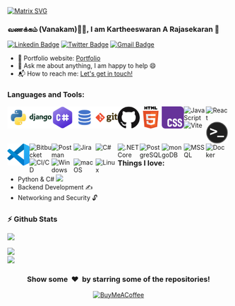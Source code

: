 [![Matrix SVG](https://raw.githubusercontent.com/rodrigograca31/rodrigograca31/master/matrix.svg)](https://www.youtube.com/watch?v=SDkAGkd4NLc) 

<!-- <h3> नमस्ते (Namaste)🙏🏻, I am Varad Bhogayata 👋</h3> -->
### வணக்கம் (Vanakam)🙏🏻, I am Kartheeswaran A Rajasekaran 👋
[![Linkedin Badge](https://img.shields.io/badge/-LinkedIn-blue?style=flat-square&logo=Linkedin&logoColor=white&link=https://www.linkedin.com/in/kartheeswaranr/)](https://www.linkedin.com/in/kartheeswaranr/)
[![Twitter Badge](https://img.shields.io/badge/-Twitter-grey?style=flat-square&logo=Twitter&logoColor=white&link=https://x.com/Karthees_offcl)](https://x.com/Karthees_offcl)
[![Gmail Badge](https://img.shields.io/badge/-kartheeswaran.dev@outlook.com-c14438?style=flat-square&logo=Gmail&logoColor=white&link=mailto:kartheeswaran.dev@outlook.com)](mailto:kartheeswaran.dev@outlook.com) 


- 🎯 Portfolio website: [Portfolio](https://kartheeswaran-ar.github.io/)
- 💬 Ask me about anything, I am happy to help :smile:
- 📬 How to reach me: [Let's get in touch!][linkedin]

### Languages and Tools: 
<img align="left" alt="HTML5" width="50px" src="https://raw.githubusercontent.com/github/explore/80688e429a7d4ef2fca1e82350fe8e3517d3494d/topics/python/python.png" />
<img align="left" alt="HTML5" width="50px" src="https://raw.githubusercontent.com/github/explore/80688e429a7d4ef2fca1e82350fe8e3517d3494d/topics/django/django.png" />
<img align="left" alt="HTML5" width="50px" src="https://raw.githubusercontent.com/github/explore/80688e429a7d4ef2fca1e82350fe8e3517d3494d/topics/csharp/csharp.png" />
<img align="left" alt="SQL" width="50px" src="https://raw.githubusercontent.com/github/explore/80688e429a7d4ef2fca1e82350fe8e3517d3494d/topics/sql/sql.png" />
<img align="left" alt="Git" width="50px" src="https://raw.githubusercontent.com/github/explore/80688e429a7d4ef2fca1e82350fe8e3517d3494d/topics/git/git.png" />
<img align="left" alt="GitHub" width="50px" src="https://raw.githubusercontent.com/github/explore/78df643247d429f6cc873026c0622819ad797942/topics/github/github.png" />
<img align="left" alt="HTML5" width="50px" src="https://raw.githubusercontent.com/github/explore/80688e429a7d4ef2fca1e82350fe8e3517d3494d/topics/html/html.png" />
<img align="left" alt="CSS3" width="50px" src="https://raw.githubusercontent.com/github/explore/80688e429a7d4ef2fca1e82350fe8e3517d3494d/topics/css/css.png" />
<img align="left" width="50" src="https://raw.githubusercontent.com/marwin1991/profile-technology-icons/refs/heads/main/icons/javascript.png" alt="JavaScript" title="JavaScript" />
<img align="left" width="50" src="https://raw.githubusercontent.com/marwin1991/profile-technology-icons/refs/heads/main/icons/react.png" alt="React" title="React" />
<img align="left" width="50" src="https://raw.githubusercontent.com/marwin1991/profile-technology-icons/refs/heads/main/icons/vite.png" alt="Vite" title="Vite" />
<img align="left" alt="HTML5" width="50px" src="https://raw.githubusercontent.com/github/explore/80688e429a7d4ef2fca1e82350fe8e3517d3494d/topics/terminal/terminal.png" />
<img align="left" alt="Visual Studio Code" width="50px" src="https://raw.githubusercontent.com/github/explore/80688e429a7d4ef2fca1e82350fe8e3517d3494d/topics/visual-studio-code/visual-studio-code.png" />
<img align="left" width="50px" src="https://raw.githubusercontent.com/marwin1991/profile-technology-icons/refs/heads/main/icons/bitbucket.png" alt="Bitbucket" title="Bitbucket" />
<img align="left" width="50px" src="https://raw.githubusercontent.com/marwin1991/profile-technology-icons/refs/heads/main/icons/postman.png" alt="Postman" title="Postman" />
<img align="left" width="50px" src="https://raw.githubusercontent.com/marwin1991/profile-technology-icons/refs/heads/main/icons/jira.png" alt="Jira" title="Jira" />
<img align="left" width="50px" src="https://raw.githubusercontent.com/marwin1991/profile-technology-icons/refs/heads/main/icons/c%23.png" alt="C#" title="C#" />
<img align="left" width="50px" src="https://raw.githubusercontent.com/marwin1991/profile-technology-icons/refs/heads/main/icons/_net_core.png" alt=".NET Core" title=".NET Core" />
<img align="left" width="50px" src="https://raw.githubusercontent.com/marwin1991/profile-technology-icons/refs/heads/main/icons/postgresql.png" alt="PostgreSQL" title="PostgreSQL" />
<img align="left" width="50px" src="https://raw.githubusercontent.com/marwin1991/profile-technology-icons/refs/heads/main/icons/mongodb.png" alt="mongoDB" title="mongoDB" />
<img align="left" width="50px" src="https://raw.githubusercontent.com/marwin1991/profile-technology-icons/refs/heads/main/icons/mssql.png" alt="MSSQL" title="MSSQL" />
<img align="left" width="50px" src="https://raw.githubusercontent.com/marwin1991/profile-technology-icons/refs/heads/main/icons/docker.png" alt="Docker" title="Docker" />
<img align="left" width="50px" src="https://raw.githubusercontent.com/marwin1991/profile-technology-icons/refs/heads/main/icons/ci_cd.png" alt="CI/CD" title="CI/CD" />
<img align="left" width="50px" src="https://raw.githubusercontent.com/marwin1991/profile-technology-icons/refs/heads/main/icons/windows.png" alt="Windows" title="Windows" />
<img align="left" width="50px" src="https://raw.githubusercontent.com/marwin1991/profile-technology-icons/refs/heads/main/icons/macos.png" alt="macOS" title="macOS" />
<img align="left" width="50px" src="https://raw.githubusercontent.com/marwin1991/profile-technology-icons/refs/heads/main/icons/linux.png" alt="Linux" title="Linux" />

<br>
<br>

### Things I love:
- Python & C# <img src="https://media.giphy.com/media/WUlplcMpOCEmTGBtBW/giphy.gif" width="30"> 
- Backend Development ✍️
- Networking and Security 🔓


### :zap: Github Stats
<p>
    <a href="https://gitstats.me/kartheeswaranar" target="_blank"> 
        <img src="https://github-readme-stats.vercel.app/api?username=kartheeswaranar&&show_icons=true&hi&theme=dark&count_private=true&include_all_commits=true">
    </a>
	
</p>
<img src="https://github-profile-trophy.vercel.app/?username=kartheeswaranAR&theme=monokai&no-frame=true&no-bg=false&margin-w=4"/><br/>
<img src="https://quotes-github-readme.vercel.app/api?type=horizontal&theme=radical" />
<!-- [![Top Langs](https://github-readme-stats.vercel.app/api/top-langs/?username=varadbhogayata&layout=compact)](https://github.com/anuraghazra/github-readme-stats) -->
<div align="center">
<h3 align="center">Show some &nbsp;❤️&nbsp; by starring some of the repositories!</h3>

<!--[website]: -->
[linkedin]: https://www.linkedin.com/in/kartheeswaranr
[![BuyMeACoffee](https://img.shields.io/badge/Buy%20Me%20a%20Coffee-ffdd00?style=for-the-badge&logo=buy-me-a-coffee&logoColor=black)](https://buymeacoffee.com/kartheeswaranr)

